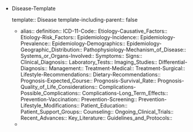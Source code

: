 - Disease-Template
  
  template:: Disease
  template-including-parent:: false
	- alias::
	  definition::
	  ICD-11-Code::
	  Etiology-Causative_Factors::
	  Etiology-Risk_Factors::
	  Epidemiology-Incidence::
	  Epidemiology-Prevalence::
	  Epidemiology-Demographics::
	  Epidemiology-Geographic_Distribution::
	  Pathophysiology-Mechanism_of_Disease::
	  Systems_or_Organs-Involved::
	  Symptoms::
	  Signs::
	  Clinical_Diagnosis::
	  Laboratory_Tests::
	  Imaging_Studies::
	  Differential-Diagnosis::
	  Management::
	  Treatment-Medical::
	  Treatment-Surgical::
	  Lifestyle-Recommendations::
	  Dietary-Recommendations::
	  Prognosis-Expected_Course::
	  Prognosis-Survival_Rate::
	  Prognosis-Quality_of_Life_Considerations::
	  Complications-Possible_Complications::
	  Complications-Long_Term_Effects::
	  Prevention-Vaccination::
	  Prevention-Screening::
	  Prevention-Lifestyle_Modifications::
	  Patient_Education::
	  Patient_Support_Groups::
	  Counseling::
	  Ongoing_Clinical_Trials::
	  Recent_Advances::
	  Key_Literature::
	  Guidelines_and_Protocols::
	-